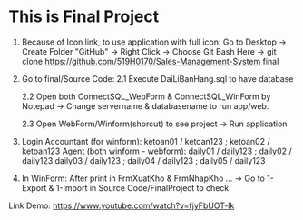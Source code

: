 # This is Final Project
1. Because of Icon link, to use application with full icon:
   Go to Desktop -> Create Folder "GitHub" -> Right Click -> Choose Git Bash Here
   -> git clone https://github.com/519H0170/Sales-Management-System final

2. Go to final/Source Code:
   2.1 Execute DaiLiBanHang.sql to have database

   2.2 Open both ConnectSQL_WebForm & ConnectSQL_WinForm by Notepad
      -> Change servername & databasename to run app/web.

   2.3 Open WebForm/Winform(shorcut) to see project -> Run application

3. Login
   Accountant (for winform): 
      ketoan01 / ketoan123 ; ketoan02 / ketoan123
   Agent (both winform - webform): 
      daily01 / daily123 ; daily02 / daily123 
      daily03 / daily123 ; daily04 / daily123 ; daily05 / daily123 

4. In WinForm: 
   After print in FrmXuatKho & FrmNhapKho ... 
   -> Go to 1-Export & 1-Import in Source Code/FinalProject to check.
   


Link Demo: https://www.youtube.com/watch?v=fjyFbUOT-lk

